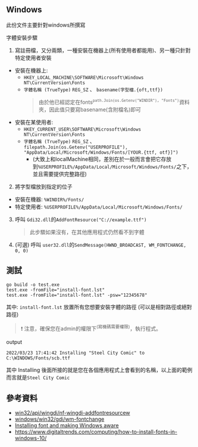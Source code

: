 ## Windows

此份文件主要針對windows所撰寫

字體安裝步驟

1. 寫註冊檔，又分兩類，一種安裝在機器上(所有使用者都能用)、另一種只針對特定使用者安裝
  - 安裝在機器上:
    - `HKEY_LOCAL_MACHINE\SOFTWARE\Microsoft\Windows NT\CurrentVersion\Fonts`
    - `字體名稱 (TrueType)`   `REG_SZ` 、 `basename(字型檔.{oft,ttf})`
        > 由於他已經認定在fonts<sup>`path.Join(os.Getenv("WINDIR"), "Fonts")`</sup>資料夾，因此值只要寫basename(含附檔名)即可
  - 安裝在某使用者:
    - `HKEY_CURRENT_USER\SOFTWARE\Microsoft\Windows NT\CurrentVersion\Fonts`
    - `字體名稱 (TrueType)`   `REG_SZ` 、 `filepath.Join(os.Getenv("USERPROFILE"), "AppData/Local/Microsoft/Windows/Fonts/[YOUR.{ttf, otf}]")`
      - (大致上和localMachine相同，差別在於一般而言會把它存放到`%USERPROFILE%/AppData/Local/Microsoft/Windows/Fonts/`之下，並且需要提供完整路徑)
2. 將字型檔放到指定的位子
  - 安裝在機器: `%WINDIR%/Fonts/`
  - 特定使用者: `%USERPROFILE%/AppData/Local/Microsoft/Windows/Fonts/`
3. 呼叫 `Gdi32.dll`的`AddFontResource("C://example.ttf")`
    > 此步驟如果沒有，在其他應用程式仍然看不到字體
5. (可選) 呼叫 `user32.dll`的`SendMessage(HWND_BROADCAST, WM_FONTCHANGE, 0, 0)`

## 測試

```
go build -o test.exe
test.exe -fromFile="install-font.lst"
test.exe -fromFile="install-font.lst" -psw="12345678"
```

其中: `install-font.lst` 放置所有您想要安裝字體的路徑 (可以是相對路徑或絕對路徑)

> ❗ 注意，確保您在admin的權限下<sup>(寫機碼需要權限)</sup>，執行程式。

output
```
2022/03/23 17:41:42 Installing "Steel City Comic" to C:\WINDOWS/Fonts/scb.ttf
```

其中 Installing 後面所接的就是您在各個應用程式上會看到的名稱，以上面的範例而言就是`Steel City Comic`

## 參考資料

- [win32/api/wingdi/nf-wingdi-addfontresourcew](https://docs.microsoft.com/en-us/windows/win32/api/wingdi/nf-wingdi-addfontresourcew)
- [windows/win32/gdi/wm-fontchange](https://docs.microsoft.com/en-us/windows/win32/gdi/wm-fontchange)
- [Installing font and making Windows aware](https://stackoverflow.com/a/59112398/9935654)
- https://www.digitaltrends.com/computing/how-to-install-fonts-in-windows-10/
